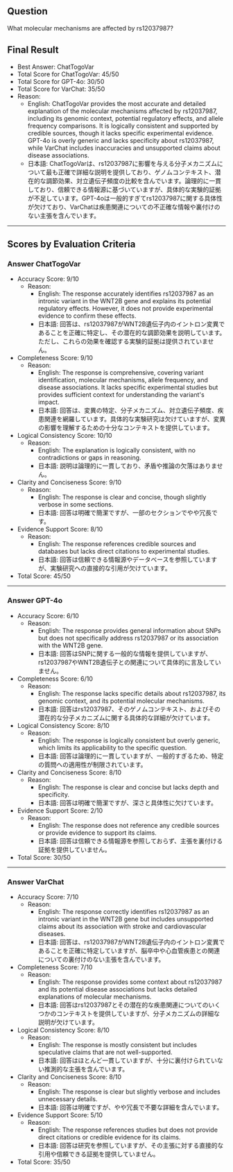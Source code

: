 ## Question

What molecular mechanisms are affected by rs12037987?

## Final Result

- Best Answer: ChatTogoVar
- Total Score for ChatTogoVar: 45/50
- Total Score for GPT-4o: 30/50
- Total Score for VarChat: 35/50
- Reason:
  - English: ChatTogoVar provides the most accurate and detailed explanation of the molecular mechanisms affected by rs12037987, including its genomic context, potential regulatory effects, and allele frequency comparisons. It is logically consistent and supported by credible sources, though it lacks specific experimental evidence. GPT-4o is overly generic and lacks specificity about rs12037987, while VarChat includes inaccuracies and unsupported claims about disease associations.
  - 日本語: ChatTogoVarは、rs12037987に影響を与える分子メカニズムについて最も正確で詳細な説明を提供しており、ゲノムコンテキスト、潜在的な調節効果、対立遺伝子頻度の比較を含んでいます。論理的に一貫しており、信頼できる情報源に基づいていますが、具体的な実験的証拠が不足しています。GPT-4oは一般的すぎてrs12037987に関する具体性が欠けており、VarChatは疾患関連についての不正確な情報や裏付けのない主張を含んでいます。

---

## Scores by Evaluation Criteria

### Answer ChatTogoVar
- Accuracy Score: 9/10
  - Reason: 
    - English: The response accurately identifies rs12037987 as an intronic variant in the WNT2B gene and explains its potential regulatory effects. However, it does not provide experimental evidence to confirm these effects.
    - 日本語: 回答は、rs12037987がWNT2B遺伝子内のイントロン変異であることを正確に特定し、その潜在的な調節効果を説明しています。ただし、これらの効果を確認する実験的証拠は提供されていません。
- Completeness Score: 9/10
  - Reason: 
    - English: The response is comprehensive, covering variant identification, molecular mechanisms, allele frequency, and disease associations. It lacks specific experimental studies but provides sufficient context for understanding the variant's impact.
    - 日本語: 回答は、変異の特定、分子メカニズム、対立遺伝子頻度、疾患関連を網羅しています。具体的な実験研究は欠けていますが、変異の影響を理解するための十分なコンテキストを提供しています。
- Logical Consistency Score: 10/10
  - Reason: 
    - English: The explanation is logically consistent, with no contradictions or gaps in reasoning.
    - 日本語: 説明は論理的に一貫しており、矛盾や推論の欠落はありません。
- Clarity and Conciseness Score: 9/10
  - Reason: 
    - English: The response is clear and concise, though slightly verbose in some sections.
    - 日本語: 回答は明確で簡潔ですが、一部のセクションでやや冗長です。
- Evidence Support Score: 8/10
  - Reason: 
    - English: The response references credible sources and databases but lacks direct citations to experimental studies.
    - 日本語: 回答は信頼できる情報源やデータベースを参照していますが、実験研究への直接的な引用が欠けています。
- Total Score: 45/50

---

### Answer GPT-4o
- Accuracy Score: 6/10
  - Reason: 
    - English: The response provides general information about SNPs but does not specifically address rs12037987 or its association with the WNT2B gene.
    - 日本語: 回答はSNPに関する一般的な情報を提供していますが、rs12037987やWNT2B遺伝子との関連について具体的に言及していません。
- Completeness Score: 6/10
  - Reason: 
    - English: The response lacks specific details about rs12037987, its genomic context, and its potential molecular mechanisms.
    - 日本語: 回答はrs12037987、そのゲノムコンテキスト、およびその潜在的な分子メカニズムに関する具体的な詳細が欠けています。
- Logical Consistency Score: 8/10
  - Reason: 
    - English: The response is logically consistent but overly generic, which limits its applicability to the specific question.
    - 日本語: 回答は論理的に一貫していますが、一般的すぎるため、特定の質問への適用性が制限されています。
- Clarity and Conciseness Score: 8/10
  - Reason: 
    - English: The response is clear and concise but lacks depth and specificity.
    - 日本語: 回答は明確で簡潔ですが、深さと具体性に欠けています。
- Evidence Support Score: 2/10
  - Reason: 
    - English: The response does not reference any credible sources or provide evidence to support its claims.
    - 日本語: 回答は信頼できる情報源を参照しておらず、主張を裏付ける証拠を提供していません。
- Total Score: 30/50

---

### Answer VarChat
- Accuracy Score: 7/10
  - Reason: 
    - English: The response correctly identifies rs12037987 as an intronic variant in the WNT2B gene but includes unsupported claims about its association with stroke and cardiovascular diseases.
    - 日本語: 回答は、rs12037987がWNT2B遺伝子内のイントロン変異であることを正確に特定していますが、脳卒中や心血管疾患との関連についての裏付けのない主張を含んでいます。
- Completeness Score: 7/10
  - Reason: 
    - English: The response provides some context about rs12037987 and its potential disease associations but lacks detailed explanations of molecular mechanisms.
    - 日本語: 回答はrs12037987とその潜在的な疾患関連についてのいくつかのコンテキストを提供していますが、分子メカニズムの詳細な説明が欠けています。
- Logical Consistency Score: 8/10
  - Reason: 
    - English: The response is mostly consistent but includes speculative claims that are not well-supported.
    - 日本語: 回答はほとんど一貫していますが、十分に裏付けられていない推測的な主張を含んでいます。
- Clarity and Conciseness Score: 8/10
  - Reason: 
    - English: The response is clear but slightly verbose and includes unnecessary details.
    - 日本語: 回答は明確ですが、やや冗長で不要な詳細を含んでいます。
- Evidence Support Score: 5/10
  - Reason: 
    - English: The response references studies but does not provide direct citations or credible evidence for its claims.
    - 日本語: 回答は研究を参照していますが、その主張に対する直接的な引用や信頼できる証拠を提供していません。
- Total Score: 35/50